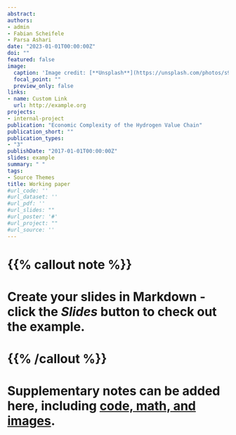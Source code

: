 ```yaml
---
abstract: 
authors:
- admin
- Fabian Scheifele
- Parsa Ashari
date: "2023-01-01T00:00:00Z"
doi: ""
featured: false
image:
  caption: 'Image credit: [**Unsplash**](https://unsplash.com/photos/s9CC2SKySJM)'
  focal_point: ""
  preview_only: false
links:
- name: Custom Link
  url: http://example.org
projects:
- internal-project
publication: "Economic Complexity of the Hydrogen Value Chain"
publication_short: ""
publication_types:
- "3"
publishDate: "2017-01-01T00:00:00Z"
slides: example
summary: " "
tags:
- Source Themes
title: Working paper
#url_code: ''
#url_dataset: ''
#url_pdf: ''
#url_slides: ""
#url_poster: '#'
#url_project: ""
#url_source: ''
---
```


# {{% callout note %}}
# Create your slides in Markdown - click the *Slides* button to check out the example.
# {{% /callout %}}
# 
# Supplementary notes can be added here, including [code, math, and images](https://wowchemy.com/docs/writing-markdown-latex/).
